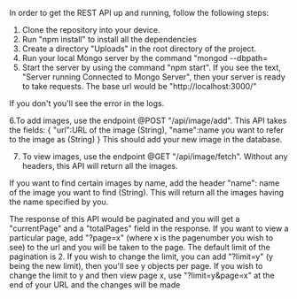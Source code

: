 In order to get the REST API up and running, follow the following steps:

1. Clone the repository into your device.
2. Run "npm install" to install all the dependencies
3. Create a directory "Uploads" in the root directory of the project.
4. Run your local Mongo server by the command "mongod --dbpath= <path to the folder that stores the data>
5. Start the server by using the command "npm start". If you see the text, 
  "Server running
  Connected to Mongo Server",
  then your server is ready to take requests.
  The base url would be "http://localhost:3000/"
  
 If you don't you'll see the error in the logs. 

6.To add images, use the endpoint @POST "/api/image/add".
  This API takes the fields:
  { 
    "url":URL of the image (String),
    "name":name you want to refer to the image as (String)
  }
  This should add your new image in the database.
 
7. To view images, use the endpoint @GET "/api/image/fetch".
  Without any headers, this API will return all the images.
  
  If you want to find certain images by name,
  add the header "name": name of the image you want to find (String).
  This will return all the images having the name specified by you.
  
  The response of this API would be paginated and you will get a "currentPage" and a "totalPages" field in the response.
  If you want to view a particular page, add   "?page=x" (where x is the pagenumber you wish to see) to the url and you will be taken to the page. 
  The default limit of the pagination is 2. If you wish to change the limit, you can add "?limit=y" (y being the new limit), 
  then you'll see y objects per page.
  If you wish to change the limit to y and then view page x, use "?limit=y&page=x" at the end of your URL and the changes will be made
